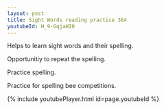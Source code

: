 ```yaml
---
layout: post
title: Sight Words reading practice 364
youtubeId: H_9-GqjaHI0
---
```

 
 
Helps to learn sight words and their spelling.

Opportunitiy to repeat the spelling. 

Practice spelling. 
 
Practice for spelling bee competitions. 
 
{% include youtubePlayer.html id=page.youtubeId %}
 
 
